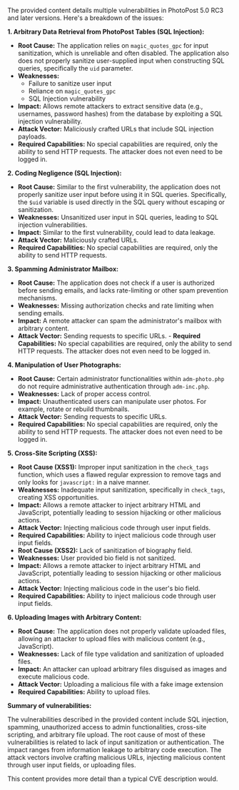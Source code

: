 The provided content details multiple vulnerabilities in PhotoPost 5.0 RC3 and later versions. Here's a breakdown of the issues:

**1. Arbitrary Data Retrieval from PhotoPost Tables (SQL Injection):**
   - **Root Cause:** The application relies on `magic_quotes_gpc` for input sanitization, which is unreliable and often disabled. The application also does not properly sanitize user-supplied input when constructing SQL queries, specifically the `uid` parameter.
   - **Weaknesses:**
     - Failure to sanitize user input
     - Reliance on `magic_quotes_gpc`
     - SQL Injection vulnerability
   - **Impact:** Allows remote attackers to extract sensitive data (e.g., usernames, password hashes) from the database by exploiting a SQL injection vulnerability.
   - **Attack Vector:** Maliciously crafted URLs that include SQL injection payloads.
   - **Required Capabilities:** No special capabilities are required, only the ability to send HTTP requests. The attacker does not even need to be logged in.

**2. Coding Negligence (SQL Injection):**
   - **Root Cause:** Similar to the first vulnerability, the application does not properly sanitize user input before using it in SQL queries. Specifically, the `$uid` variable is used directly in the SQL query without escaping or sanitization.
   - **Weaknesses:** Unsanitized user input in SQL queries, leading to SQL injection vulnerabilities.
   - **Impact:** Similar to the first vulnerability, could lead to data leakage.
   - **Attack Vector:**  Maliciously crafted URLs.
   - **Required Capabilities:** No special capabilities are required, only the ability to send HTTP requests.

**3. Spamming Administrator Mailbox:**
   - **Root Cause:** The application does not check if a user is authorized before sending emails, and lacks rate-limiting or other spam prevention mechanisms.
   - **Weaknesses:** Missing authorization checks and rate limiting when sending emails.
   - **Impact:** A remote attacker can spam the administrator's mailbox with arbitrary content.
   - **Attack Vector:** Sending requests to specific URLs.
    - **Required Capabilities:** No special capabilities are required, only the ability to send HTTP requests. The attacker does not even need to be logged in.

**4. Manipulation of User Photographs:**
   - **Root Cause:** Certain administrator functionalities within `adm-photo.php` do not require administrative authentication through `adm-inc.php`.
   - **Weaknesses:** Lack of proper access control.
   - **Impact:** Unauthenticated users can manipulate user photos. For example, rotate or rebuild thumbnails.
   - **Attack Vector:** Sending requests to specific URLs.
   - **Required Capabilities:** No special capabilities are required, only the ability to send HTTP requests. The attacker does not even need to be logged in.

**5. Cross-Site Scripting (XSS):**
   - **Root Cause (XSS1):** Improper input sanitization in the `check_tags` function, which uses a flawed regular expression to remove tags and only looks for `javascript:` in a naive manner.
   - **Weaknesses:**  Inadequate input sanitization, specifically in `check_tags`, creating XSS opportunities.
   - **Impact:**  Allows a remote attacker to inject arbitrary HTML and JavaScript, potentially leading to session hijacking or other malicious actions.
   - **Attack Vector:** Injecting malicious code through user input fields.
   - **Required Capabilities:**  Ability to inject malicious code through user input fields.
   - **Root Cause (XSS2):** Lack of sanitization of biography field.
   - **Weaknesses:** User provided bio field is not sanitized.
   - **Impact:**  Allows a remote attacker to inject arbitrary HTML and JavaScript, potentially leading to session hijacking or other malicious actions.
   - **Attack Vector:** Injecting malicious code in the user's bio field.
   - **Required Capabilities:**  Ability to inject malicious code through user input fields.

**6. Uploading Images with Arbitrary Content:**
   - **Root Cause:** The application does not properly validate uploaded files, allowing an attacker to upload files with malicious content (e.g., JavaScript).
   - **Weaknesses:** Lack of file type validation and sanitization of uploaded files.
   - **Impact:** An attacker can upload arbitrary files disguised as images and execute malicious code.
   - **Attack Vector:**  Uploading a malicious file with a fake image extension
   - **Required Capabilities:** Ability to upload files.

**Summary of vulnerabilities:**

The vulnerabilities described in the provided content include SQL injection, spamming, unauthorized access to admin functionalities, cross-site scripting, and arbitrary file upload. The root cause of most of these vulnerabilities is related to lack of input sanitization or authentication. The impact ranges from information leakage to arbitrary code execution. The attack vectors involve crafting malicious URLs, injecting malicious content through user input fields, or uploading files.

This content provides more detail than a typical CVE description would.